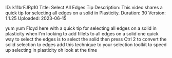 ID: k11brFJRp10
Title: Select All Edges Tip
Description: This video shares a quick tip for selecting all edges on a solid in Plasticity.
Duration: 30
Version: 1.1.25
Uploaded: 2023-06-15

yum yum Floyd here with a quick tip for
selecting all edges on a solid in
plasticity when I'm looking to add
fillets to all edges on a solid one
quick way to select the edges is to
select the solid then press Ctrl 2 to
convert the solid selection to edges add
this technique to your selection toolkit
to speed up selecting in plasticity oh
look at the time
